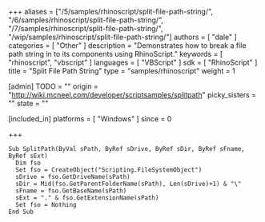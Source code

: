 +++
aliases = ["/5/samples/rhinoscript/split-file-path-string/", "/6/samples/rhinoscript/split-file-path-string/", "/7/samples/rhinoscript/split-file-path-string/", "/wip/samples/rhinoscript/split-file-path-string/"]
authors = [ "dale" ]
categories = [ "Other" ]
description = "Demonstrates how to break a file path string in to its components using RhinoScript."
keywords = [ "rhinoscript", "vbscript" ]
languages = [ "VBScript" ]
sdk = [ "RhinoScript" ]
title = "Split File Path String"
type = "samples/rhinoscript"
weight = 1

[admin]
TODO = ""
origin = "http://wiki.mcneel.com/developer/scriptsamples/splitpath"
picky_sisters = ""
state = ""

[included_in]
platforms = [ "Windows" ]
since = 0

+++

```vbnet
Sub SplitPath(ByVal sPath, ByRef sDrive, ByRef sDir, ByRef sFname, ByRef sExt)
  Dim fso
  Set fso = CreateObject("Scripting.FileSystemObject")
  sDrive = fso.GetDriveName(sPath)
  sDir = Mid(fso.GetParentFolderName(sPath), Len(sDrive)+1) & "\"
  sFname = fso.GetBaseName(sPath)
  sExt = "." & fso.GetExtensionName(sPath)
  Set fso = Nothing
End Sub
```
